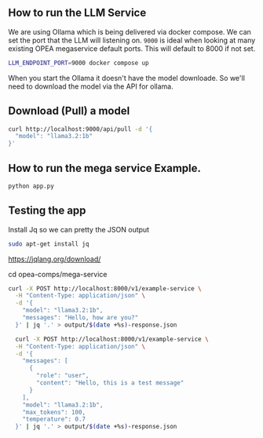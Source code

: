 ## How to run the LLM Service

We are using Ollama which is being delivered via docker compose.
We can set the port that the LLM will listening on.
`9000` is ideal when looking at many existing OPEA megaservice default ports.
This will default to 8000 if not set.

```sh
LLM_ENDPOINT_PORT=9000 docker compose up
```

When you start the Ollama it doesn't have the model downloade. So we'll need to download the model via the API for ollama.

## Download (Pull) a model

```sh
curl http://localhost:9000/api/pull -d '{
  "model": "llama3.2:1b"
}'
```

## How to run the mega service Example.

```sh
python app.py
```

## Testing the app

Install Jq so we can pretty the JSON output

```sh
sudo apt-get install jq
```

https://jqlang.org/download/

cd opea-comps/mega-service

```sh
curl -X POST http://localhost:8000/v1/example-service \
  -H "Content-Type: application/json" \
  -d '{
    "model": "llama3.2:1b",
    "messages": "Hello, how are you?"
  }' | jq '.' > output/$(date +%s)-response.json
  ```

```sh
  curl -X POST http://localhost:8000/v1/example-service \
  -H "Content-Type: application/json" \
  -d '{
    "messages": [
      {
        "role": "user",
        "content": "Hello, this is a test message"
      }
    ],
    "model": "llama3.2:1b",
    "max_tokens": 100,
    "temperature": 0.7
  }' | jq '.' > output/$(date +%s)-response.json
  ```